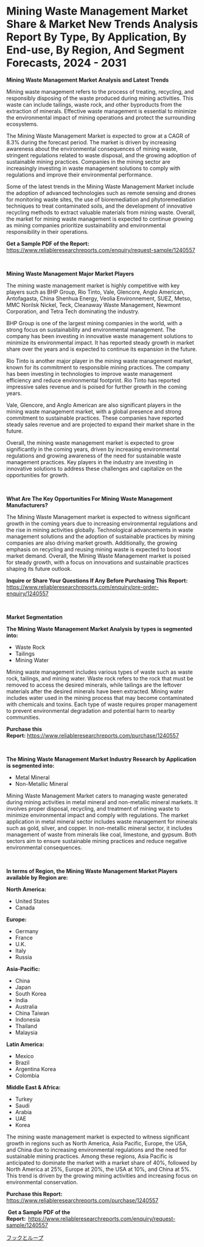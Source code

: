 <p><h1>Mining Waste Management Market Share & Market New Trends Analysis Report By Type, By Application, By End-use, By Region, And Segment Forecasts, 2024 - 2031</h1></p><p><strong>Mining Waste Management Market Analysis and Latest Trends</strong></p>
<p><p>Mining waste management refers to the process of treating, recycling, and responsibly disposing of the waste produced during mining activities. This waste can include tailings, waste rock, and other byproducts from the extraction of minerals. Effective waste management is essential to minimize the environmental impact of mining operations and protect the surrounding ecosystems.</p><p>The Mining Waste Management Market is expected to grow at a CAGR of 8.3% during the forecast period. The market is driven by increasing awareness about the environmental consequences of mining waste, stringent regulations related to waste disposal, and the growing adoption of sustainable mining practices. Companies in the mining sector are increasingly investing in waste management solutions to comply with regulations and improve their environmental performance.</p><p>Some of the latest trends in the Mining Waste Management Market include the adoption of advanced technologies such as remote sensing and drones for monitoring waste sites, the use of bioremediation and phytoremediation techniques to treat contaminated soils, and the development of innovative recycling methods to extract valuable materials from mining waste. Overall, the market for mining waste management is expected to continue growing as mining companies prioritize sustainability and environmental responsibility in their operations.</p></p>
<p><strong>Get a Sample PDF of the Report:&nbsp;</strong> <a href="https://www.reliableresearchreports.com/enquiry/request-sample/1240557">https://www.reliableresearchreports.com/enquiry/request-sample/1240557</a></p>
<p>&nbsp;</p>
<p><strong>Mining Waste Management Major Market Players</strong></p>
<p><p>The mining waste management market is highly competitive with key players such as BHP Group, Rio Tinto, Vale, Glencore, Anglo American, Antofagasta, China Shenhua Energy, Veolia Environnement, SUEZ, Metso, MMC Norilsk Nickel, Teck, Cleanaway Waste Management, Newmont Corporation, and Tetra Tech dominating the industry.</p><p>BHP Group is one of the largest mining companies in the world, with a strong focus on sustainability and environmental management. The company has been investing in innovative waste management solutions to minimize its environmental impact. It has reported steady growth in market share over the years and is expected to continue its expansion in the future.</p><p>Rio Tinto is another major player in the mining waste management market, known for its commitment to responsible mining practices. The company has been investing in technologies to improve waste management efficiency and reduce environmental footprint. Rio Tinto has reported impressive sales revenue and is poised for further growth in the coming years.</p><p>Vale, Glencore, and Anglo American are also significant players in the mining waste management market, with a global presence and strong commitment to sustainable practices. These companies have reported steady sales revenue and are projected to expand their market share in the future.</p><p>Overall, the mining waste management market is expected to grow significantly in the coming years, driven by increasing environmental regulations and growing awareness of the need for sustainable waste management practices. Key players in the industry are investing in innovative solutions to address these challenges and capitalize on the opportunities for growth.</p></p>
<p>&nbsp;</p>
<p><strong>What Are The Key Opportunities For Mining Waste Management Manufacturers?</strong></p>
<p><p>The Mining Waste Management market is expected to witness significant growth in the coming years due to increasing environmental regulations and the rise in mining activities globally. Technological advancements in waste management solutions and the adoption of sustainable practices by mining companies are also driving market growth. Additionally, the growing emphasis on recycling and reusing mining waste is expected to boost market demand. Overall, the Mining Waste Management market is poised for steady growth, with a focus on innovations and sustainable practices shaping its future outlook.</p></p>
<p><strong>Inquire or Share Your Questions If Any Before Purchasing This Report:</strong> <a href="https://www.reliableresearchreports.com/enquiry/pre-order-enquiry/1240557">https://www.reliableresearchreports.com/enquiry/pre-order-enquiry/1240557</a></p>
<p>&nbsp;</p>
<p><strong>Market Segmentation</strong></p>
<p><strong>The Mining Waste Management Market Analysis by types is segmented into:</strong></p>
<p><ul><li>Waste Rock</li><li>Tailings</li><li>Mining Water</li></ul></p>
<p><p>Mining waste management includes various types of waste such as waste rock, tailings, and mining water. Waste rock refers to the rock that must be removed to access the desired minerals, while tailings are the leftover materials after the desired minerals have been extracted. Mining water includes water used in the mining process that may become contaminated with chemicals and toxins. Each type of waste requires proper management to prevent environmental degradation and potential harm to nearby communities.</p></p>
<p><strong>Purchase this Report:&nbsp;</strong><a href="https://www.reliableresearchreports.com/purchase/1240557">https://www.reliableresearchreports.com/purchase/1240557</a></p>
<p>&nbsp;</p>
<p><strong>The Mining Waste Management Market Industry Research by Application is segmented into:</strong></p>
<p><ul><li>Metal Mineral</li><li>Non-Metallic Mineral</li></ul></p>
<p><p>Mining Waste Management Market caters to managing waste generated during mining activities in metal mineral and non-metallic mineral markets. It involves proper disposal, recycling, and treatment of mining waste to minimize environmental impact and comply with regulations. The market application in metal mineral sector includes waste management for minerals such as gold, silver, and copper. In non-metallic mineral sector, it includes management of waste from minerals like coal, limestone, and gypsum. Both sectors aim to ensure sustainable mining practices and reduce negative environmental consequences.</p></p>
<p>&nbsp;</p>
<p><strong>In terms of Region, the Mining Waste Management Market Players available by Region are:</strong></p>
<p>
    <p> <strong> North America: </strong>
        <ul>
            <li>United States</li>
            <li>Canada</li>
        </ul>
        </p> 
    <p> <strong> Europe: </strong>
        <ul>
            <li>Germany</li>
            <li>France</li>
            <li>U.K.</li>
            <li>Italy</li>
            <li>Russia</li>
        </ul>
        </p> 
    <p> <strong> Asia-Pacific: </strong>
        <ul>
            <li>China</li>
            <li>Japan</li>
            <li>South Korea</li>
            <li>India</li>
            <li>Australia</li>
            <li>China Taiwan</li>
            <li>Indonesia</li>
            <li>Thailand</li>
            <li>Malaysia</li>
        </ul>
        </p> 
    <p> <strong> Latin America: </strong>
        <ul>
            <li>Mexico</li>
            <li>Brazil</li>
            <li>Argentina Korea</li>
            <li>Colombia</li>
        </ul>
        </p> 
    <p> <strong> Middle East & Africa: </strong>
        <ul>
            <li>Turkey</li>
            <li>Saudi</li>
            <li>Arabia</li>
            <li>UAE</li>
            <li>Korea</li>
        </ul>
    </p>
    </p>
<p><p>The mining waste management market is expected to witness significant growth in regions such as North America, Asia Pacific, Europe, the USA, and China due to increasing environmental regulations and the need for sustainable mining practices. Among these regions, Asia Pacific is anticipated to dominate the market with a market share of 40%, followed by North America at 25%, Europe at 20%, the USA at 10%, and China at 5%. This trend is driven by the growing mining activities and increasing focus on environmental conservation.</p></p>
<p><strong>Purchase this Report: </strong><a href="https://www.reliableresearchreports.com/purchase/1240557">https://www.reliableresearchreports.com/purchase/1240557</a></p>
<p>&nbsp;<strong>Get a Sample PDF of the Report:&nbsp;&nbsp;</strong><a href="https://www.reliableresearchreports.com/enquiry/request-sample/1240557">https://www.reliableresearchreports.com/enquiry/request-sample/1240557</a></p>
<p><strong></strong></p>
<p><p><a href="https://github.com/oafhukehf4709715/Market-Research-Report-List-1/blob/main/492095016391.md">フックとループ</a></p></p>